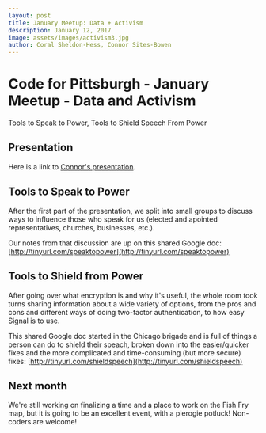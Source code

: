 ```yaml
---
layout: post
title: January Meetup: Data + Activism
description: January 12, 2017
image: assets/images/activism3.jpg
author: Coral Sheldon-Hess, Connor Sites-Bowen
---
```


# Code for Pittsburgh - January Meetup - Data and Activism

Tools to Speak to Power, Tools to Shield Speech From Power

## Presentation
Here is a link to [Connor's presentation](https://docs.google.com/presentation/d/1FT6YapR4mYHuIbb3qfU6_7VZwcSep1SlFVFN7j_O3ds/edit?usp=sharing).

## Tools to Speak to Power
After the first part of the presentation, we split into small groups to discuss ways to influence those who speak for us (elected and apointed representatives, churches, businesses, etc.).

Our notes from that discussion are up on this shared Google doc: [http://tinyurl.com/speaktopower](http://tinyurl.com/speaktopower)

## Tools to Shield from Power
After going over what encryption is and why it's useful, the whole room took turns sharing information about a wide variety of options, from the pros and cons and different ways of doing two-factor authentication, to how easy Signal is to use. 

This shared Google doc started in the Chicago brigade and is full of things a person can do to shield their speach, broken down into the easier/quicker fixes and the more complicated and time-consuming (but more secure) fixes: [http://tinyurl.com/shieldspeech](http://tinyurl.com/shieldspeech)

## Next month

We're still working on finalizing a time and a place to work on the Fish Fry map, but it is going to be an excellent event, with a pierogie potluck! Non-coders are welcome! 
